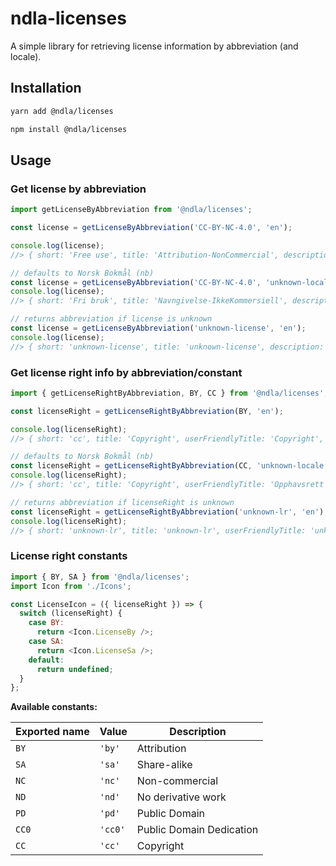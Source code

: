 # ndla-licenses

A simple library for retrieving license information by abbreviation (and locale).

## Installation

```sh
yarn add @ndla/licenses
```

```sh
npm install @ndla/licenses
```

## Usage

### Get license by abbreviation

```js
import getLicenseByAbbreviation from '@ndla/licenses';

const license = getLicenseByAbbreviation('CC-BY-NC-4.0', 'en');

console.log(license);
//> { short: 'Free use', title: 'Attribution-NonCommercial', description: 'This license...', rights: ['by', 'sa'] }

// defaults to Norsk Bokmål (nb)
const license = getLicenseByAbbreviation('CC-BY-NC-4.0', 'unknown-locale');
console.log(license);
//> { short: 'Fri bruk', title: 'Navngivelse-IkkeKommersiell', description: 'Denne lisensen...', rights: ['by', 'sa'] }

// returns abbreviation if license is unknown
const license = getLicenseByAbbreviation('unknown-license', 'en');
console.log(license);
//> { short: 'unknown-license', title: 'unknown-license', description: 'unknown-license', rights: [] }
```

### Get license right info by abbreviation/constant

```js
import { getLicenseRightByAbbreviation, BY, CC } from '@ndla/licenses';

const licenseRight = getLicenseRightByAbbreviation(BY, 'en');

console.log(licenseRight);
//> { short: 'cc', title: 'Copyright', userFriendlyTitle: 'Copyright', description: 'Only the creator can derive...' }

// defaults to Norsk Bokmål (nb)
const licenseRight = getLicenseRightByAbbreviation(CC, 'unknown-locale');
console.log(licenseRight);
//> { short: 'cc', title: 'Copyright', userFriendlyTitle: 'Opphavsrett', description: 'Bare opphavspersonen kan bearbeide...' }

// returns abbreviation if licenseRight is unknown
const licenseRight = getLicenseRightByAbbreviation('unknown-lr', 'en');
console.log(licenseRight);
//> { short: 'unknown-lr', title: 'unknown-lr', userFriendlyTitle: 'unknown-lr', description: 'unknown-lr'}
```

### License right constants

```js
import { BY, SA } from '@ndla/licenses';
import Icon from './Icons';

const LicenseIcon = ({ licenseRight }) => {
  switch (licenseRight) {
    case BY:
      return <Icon.LicenseBy />;
    case SA:
      return <Icon.LicenseSa />;
    default:
      return undefined;
  }
};
```

**Available constants:**

| Exported name | Value   | Description              |
| ------------- | ------- | ------------------------ |
| `BY`          | `'by'`  | Attribution              |
| `SA`          | `'sa'`  | Share-alike              |
| `NC`          | `'nc'`  | Non-commercial           |
| `ND`          | `'nd'`  | No derivative work       |
| `PD`          | `'pd'`  | Public Domain            |
| `CC0`         | `'cc0'` | Public Domain Dedication |
| `CC`          | `'cc'`  | Copyright                |
